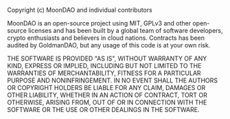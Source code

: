 Copyright (c) MoonDAO and individual contributors

MoonDAO is an open-source project using MIT, GPLv3 and other open-source licenses and has been built by a global team of software developers, crypto enthusiasts and believers in cloud nations.
Contracts has been audited by GoldmanDAO, but any usage of this code is at your own risk.

THE SOFTWARE IS PROVIDED "AS IS", WITHOUT WARRANTY OF ANY KIND, EXPRESS OR
IMPLIED, INCLUDING BUT NOT LIMITED TO THE WARRANTIES OF MERCHANTABILITY,
FITNESS FOR A PARTICULAR PURPOSE AND NONINFRINGEMENT. IN NO EVENT SHALL THE
AUTHORS OR COPYRIGHT HOLDERS BE LIABLE FOR ANY CLAIM, DAMAGES OR OTHER
LIABILITY, WHETHER IN AN ACTION OF CONTRACT, TORT OR OTHERWISE, ARISING FROM,
OUT OF OR IN CONNECTION WITH THE SOFTWARE OR THE USE OR OTHER DEALINGS IN THE
SOFTWARE.
